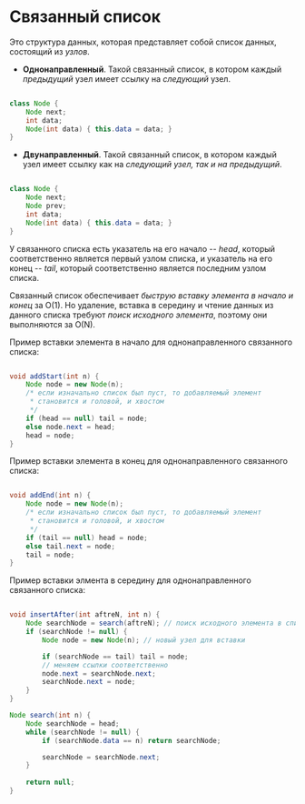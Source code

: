 # Связанный список

Это структура данных, которая представляет собой список данных,
состоящий из *узлов*.

* __Однонаправленный__. Такой связанный список, в котором каждый 
*предыдущий* узел имеет ссылку на *следующий* узел.

```java

class Node {
	Node next;
	int data;
	Node(int data) { this.data = data; }
}

```

* __Двунаправленный__. Такой связанный список, в котором каждый
узел имеет ссылку как на *следующий узел, так и на предыдущий*.

```java

class Node {
	Node next;
	Node prev;
	int data;
	Node(int data) { this.data = data; }
}

```

У связанного списка есть указатель на его начало -- *head*, который соответственно является 
первый узлом списка, и указатель на его конец -- *tail*, который соответственно является 
последним узлом списка.

Связанный список обеспечивает *быструю вставку элемента в начало и конец* за O(1). Но удаление, 
вставка в середину и чтение данных из данного списка требуют *поиск исходного элемента*, поэтому
они выполняются за O(N).

Пример вставки элемента в начало для однонаправленного связанного списка:

```java

void addStart(int n) {
	Node node = new Node(n);
	/* если изначально список был пуст, то добавляемый элемент
	 * становится и головой, и хвостом
	 */
	if (head == null) tail = node;
	else node.next = head;
	head = node;
}

```

Пример вставки элемента в конец для однонаправленного связанного списка:

```java

void addEnd(int n) {
	Node node = new Node(n);
	/* если изначально список был пуст, то добавляемый элемент
	 * становится и головой, и хвостом
	 */
	if (tail == null) head = node;
	else tail.next = node;
	tail = node;
}

```

Пример вставки элмента в середину для однонаправленного связанного списка:

```java

void insertAfter(int aftreN, int n) {
	Node searchNode = search(aftreN); // поиск исходного элемента в списке
	if (searchNode != null) {
		Node node = new Node(n); // новый узел для вставки

		if (searchNode == tail) tail = node;
		// меняем ссылки соответственно
		node.next = searchNode.next;
		searchNode.next = node;
	}
}

Node search(int n) {
	Node searchNode = head;
	while (searchNode != null) {
		if (searchNode.data == n) return searchNode;

		searchNode = searchNode.next; 
	}
	
	return null;
}

``` 